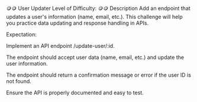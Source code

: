 🪙🪙 User Updater
Level of Difficulty: 🪙🪙
Description
Add an endpoint that updates a user's information (name, email, etc.). This challenge will help you practice data updating and response handling in APIs.

Expectation:

Implement an API endpoint /update-user/:id.

The endpoint should accept user data (name, email, etc.) and update the user information.

The endpoint should return a confirmation message or error if the user ID is not found.

Ensure the API is properly documented and easy to test.